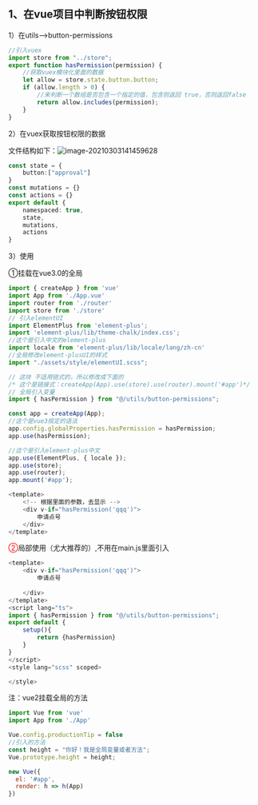 ## 1、在vue项目中判断按钮权限

1）在utils——>button-permissions

```typescript
//引入vuex
import store from "../store";
export function hasPermission(permission) {
    //获取vuex模块化里面的数据
    let allow = store.state.button.button;
    if (allow.length > 0) {
        //来判断一个数组是否包含一个指定的值，包含则返回 true，否则返回false
        return allow.includes(permission);
    }
}
```

2）在vuex获取按钮权限的数据

文件结构如下：![image-20210303141459628](https://gitee.com/Green_chicken/picture/raw/master/img/20210303141501.png)

```typescript
const state = {
    button:["approval"]
}
const mutations = {}
const actions = {}
export default {
    namespaced: true,
    state,
    mutations,
    actions
}
```

3）使用

①挂载在vue3.0的全局

```javascript
import { createApp } from 'vue'
import App from './App.vue'
import router from './router'
import store from './store'
// 引入elementUI
import ElementPlus from 'element-plus';
import 'element-plus/lib/theme-chalk/index.css';
//这个是引入中文的element-plus
import locale from 'element-plus/lib/locale/lang/zh-cn'
//全局修改element-plusUI的样式
import "./assets/style/elementUI.scss";

// 这块 不适用链式的，所以修改成下面的
/* 这个是链接式：createApp(App).use(store).use(router).mount('#app')*/
// 全局引入变量
import { hasPermission } from "@/utils/button-permissions";

const app = createApp(App);
//这个是vue3规定的语法
app.config.globalProperties.hasPermission = hasPermission;
app.use(hasPermission);

//这个是引入element-plus中文
app.use(ElementPlus, { locale });
app.use(store);
app.use(router);
app.mount('#app');
```

```javascript
<template>
    <!-- 根据里面的参数，去显示 -->
    <div v-if="hasPermission('qqq')">
        申请点号 
    </div>
</template>
```

<font color=red>②</font>局部使用（尤大推荐的）,不用在main.js里面引入

```javascript
<template>
    <div v-if="hasPermission('qqq')">
        申请点号
        
    </div>
</template>
<script lang="ts">
import { hasPermission } from "@/utils/button-permissions";
export default {
    setup(){
        return {hasPermission}
    }
}
</script>
<style lang="scss" scoped>

</style>
```

注：vue2挂载全局的方法

```javascript
import Vue from 'vue'
import App from './App'

Vue.config.productionTip = false
//引入的方法
const height = "你好！我是全局变量或者方法";
Vue.prototype.height = height;

new Vue({
  el: '#app',
  render: h => h(App)
})
```


